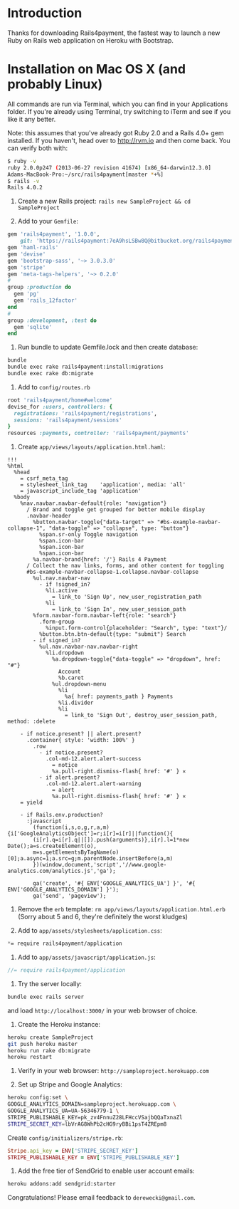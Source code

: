 # Introduction
Thanks for downloading Rails4payment, the fastest way to launch a new Ruby on
Rails web application on Heroku with Bootstrap.

# Installation on Mac OS X (and probably Linux)
All commands are run via Terminal, which you can find in your
Applications folder. If you're already using Terminal, try switching to iTerm
and see if you like it any better.

Note: this assumes that you've already got Ruby 2.0 and a Rails 4.0+ gem
installed. If you haven't, head over to http://rvm.io and then come back. You
can verify both with:

```bash
$ ruby -v
ruby 2.0.0p247 (2013-06-27 revision 41674) [x86_64-darwin12.3.0]
Adams-MacBook-Pro:~/src/rails4payment[master *+%]
$ rails -v
Rails 4.0.2
```

1. Create a new Rails project:
   `rails new SampleProject && cd SampleProject`

1. Add to your `Gemfile`:
```ruby
gem 'rails4payment', '1.0.0',
    git: 'https://rails4payment:7eA9hsLSBw8Q@bitbucket.org/rails4payment/rails4payment.git'
gem 'haml-rails'
gem 'devise'
gem 'bootstrap-sass', '~> 3.0.3.0'
gem 'stripe'
gem 'meta-tags-helpers', '~> 0.2.0'
#
group :production do
  gem 'pg'
  gem 'rails_12factor'
end
#
group :development, :test do
  gem 'sqlite'
end
```

1. Run bundle to update Gemfile.lock and then create database:
```bash
bundle
bundle exec rake rails4payment:install:migrations
bundle exec rake db:migrate
```

1. Add to `config/routes.rb`
```ruby
root 'rails4payment/home#welcome'
devise_for :users, controllers: {
  registrations: 'rails4payment/registrations',
  sessions: 'rails4payment/sessions'
}
resources :payments, controller: 'rails4payment/payments'
```

1. Create `app/views/layouts/application.html.haml`:
```haml
!!!
%html
  %head
    = csrf_meta_tag
    = stylesheet_link_tag    'application', media: 'all'
    = javascript_include_tag 'application'
  %body
    %nav.navbar.navbar-default{role: "navigation"}
      / Brand and toggle get grouped for better mobile display
      .navbar-header
        %button.navbar-toggle{"data-target" => "#bs-example-navbar-collapse-1", "data-toggle" => "collapse", type: "button"}
          %span.sr-only Toggle navigation
          %span.icon-bar
          %span.icon-bar
          %span.icon-bar
        %a.navbar-brand{href: '/'} Rails 4 Payment
      / Collect the nav links, forms, and other content for toggling
      #bs-example-navbar-collapse-1.collapse.navbar-collapse
        %ul.nav.navbar-nav
          - if !signed_in?
            %li.active
              = link_to 'Sign Up', new_user_registration_path
            %li
              = link_to 'Sign In', new_user_session_path
        %form.navbar-form.navbar-left{role: "search"}
          .form-group
            %input.form-control{placeholder: "Search", type: "text"}/
          %button.btn.btn-default{type: "submit"} Search
        - if signed_in?
          %ul.nav.navbar-nav.navbar-right
            %li.dropdown
              %a.dropdown-toggle{"data-toggle" => "dropdown", href: "#"}
                Account
                %b.caret
              %ul.dropdown-menu
                %li
                  %a{ href: payments_path } Payments
                %li.divider
                %li
                  = link_to 'Sign Out', destroy_user_session_path, method: :delete

    - if notice.present? || alert.present?
      .container{ style: 'width: 100%' }
        .row
          - if notice.present?
            .col-md-12.alert.alert-success
              = notice
              %a.pull-right.dismiss-flash{ href: '#' } ✕
          - if alert.present?
            .col-md-12.alert.alert-warning
              = alert
              %a.pull-right.dismiss-flash{ href: '#' } ✕
    = yield

    - if Rails.env.production?
      :javascript
        (function(i,s,o,g,r,a,m){i['GoogleAnalyticsObject']=r;i[r]=i[r]||function(){
        (i[r].q=i[r].q||[]).push(arguments)},i[r].l=1*new Date();a=s.createElement(o),
        m=s.getElementsByTagName(o)[0];a.async=1;a.src=g;m.parentNode.insertBefore(a,m)
        })(window,document,'script','//www.google-analytics.com/analytics.js','ga');

        ga('create', '#{ ENV['GOOGLE_ANALYTICS_UA'] }', '#{ ENV['GOOGLE_ANALYTICS_DOMAIN'] }');
        ga('send', 'pageview');
```

1. Remove the `erb` template: `rm app/views/layouts/application.html.erb`
   (Sorry about 5 and 6, they're definitely the worst kludges)

1. Add to `app/assets/stylesheets/application.css`:
```scss
*= require rails4payment/application
```

1. Add to `app/assets/javascript/application.js`:
```javascript
//= require rails4payment/application
```

1. Try the server locally:
```bash
bundle exec rails server
```
and load `http://localhost:3000/` in your web browser of choice.

1. Create the Heroku instance:
```bash
heroku create SampleProject
git push heroku master
heroku run rake db:migrate
heroku restart
```

1. Verify in your web browser: `http://sampleproject.herokuapp.com`

1. Set up Stripe and Google Analytics:
```bash
heroku config:set \
GOOGLE_ANALYTICS_DOMAIN=sampleproject.herokuapp.com \
GOOGLE_ANALYTICS_UA=UA-56346779-1 \
STRIPE_PUBLISHABLE_KEY=pk_zv4FnnuZ28LFHccVSajbQQaTxnaZl
STRIPE_SECRET_KEY=lbVrAG8WhPb2cHG9ryBBi1psT4ZREpm8
```
Create `config/initializers/stripe.rb`:
```ruby
Stripe.api_key = ENV['STRIPE_SECRET_KEY']
STRIPE_PUBLISHABLE_KEY = ENV['STRIPE_PUBLISHABLE_KEY']
```

1. Add the free tier of SendGrid to enable user account emails:
```bash
heroku addons:add sendgrid:starter
```

Congratulations! Please email feedback to `derewecki@gmail.com`.
